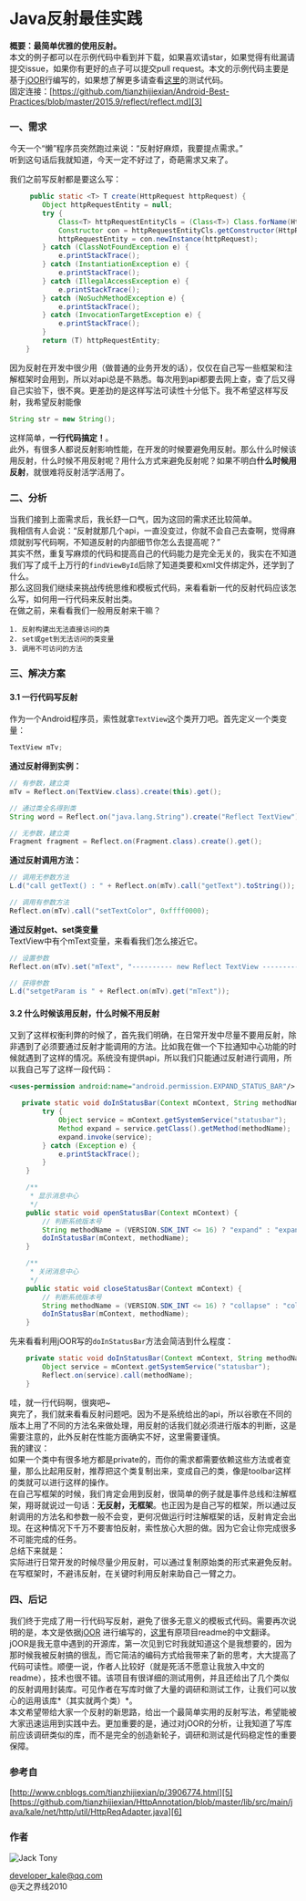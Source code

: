 # Java反射最佳实践

**概要：最简单优雅的使用反射。**  
本文的例子都可以在示例代码中看到并下载，如果喜欢请star，如果觉得有纰漏请提交issue，如果你有更好的点子可以提交pull request。本文的示例代码主要是基于[jOOR][1]行编写的，如果想了解更多请查看[这里][2]的测试代码。  
固定连接：[https://github.com/tianzhijiexian/Android-Best-Practices/blob/master/2015.9/reflect/reflect.md][3]

### 一、需求  
今天一个“懒”程序员突然跑过来说：“反射好麻烦，我要提点需求。”  
听到这句话后我就知道，今天一定不好过了，奇葩需求又来了。  

我们之前写反射都是要这么写：  
```java
     public static <T> T create(HttpRequest httpRequest) {
        Object httpRequestEntity = null;
        try {
            Class<T> httpRequestEntityCls = (Class<T>) Class.forName(HttpProcessor.PACKAGE_NAME + "." + HttpProcessor.CLASS_NAME);
            Constructor con = httpRequestEntityCls.getConstructor(HttpRequest.class);
            httpRequestEntity = con.newInstance(httpRequest);
        } catch (ClassNotFoundException e) {
            e.printStackTrace();
        } catch (InstantiationException e) {
            e.printStackTrace();
        } catch (IllegalAccessException e) {
            e.printStackTrace();
        } catch (NoSuchMethodException e) {
            e.printStackTrace();
        } catch (InvocationTargetException e) {
            e.printStackTrace();
        }
        return (T) httpRequestEntity;
    }
```  
因为反射在开发中很少用（做普通的业务开发的话），仅仅在自己写一些框架和注解框架时会用到，所以对api总是不熟悉。每次用到api都要去网上查，查了后又得自己实验下，很不爽。更差劲的是这样写法可读性十分低下。我不希望这样写反射，我希望反射能像  
```JAVA
String str = new String();
```  
这样简单，**一行代码搞定！**。  
此外，有很多人都说反射影响性能，在开发的时候要避免用反射。那么什么时候该用反射，什么时候不用反射呢？用什么方式来避免反射呢？如果不明白**什么时候用反射**，就很难将反射活学活用了。


### 二、分析  
当我们接到上面需求后，我长舒一口气，因为这回的需求还比较简单。  
我相信有人会说：“反射就那几个api，一直没变过，你就不会自己去查啊，觉得麻烦就别写代码啊，不知道反射的内部细节你怎么去提高呢？”  
其实不然，重复写麻烦的代码和提高自己的代码能力是完全无关的，我实在不知道我们写了成千上万行的`findViewById`后除了知道类要和xml文件绑定外，还学到了什么。  
那么这回我们继续来挑战传统思维和模板式代码，来看看新一代的反射代码应该怎么写，如何用一行代码来反射出类。  
在做之前，来看看我们一般用反射来干嘛？  

    1. 反射构建出无法直接访问的类   
    2. set或get到无法访问的类变量
    3. 调用不可访问的方法


### 三、解决方案  
#### 3.1 一行代码写反射   
作为一个Android程序员，索性就拿`TextView`这个类开刀吧。首先定义一个类变量：  
```JAVA
TextView mTv;
```  
**通过反射得到实例：**
```JAVA
// 有参数，建立类
mTv = Reflect.on(TextView.class).create(this).get();

// 通过类全名得到类
String word = Reflect.on("java.lang.String").create("Reflect TextView").get();

// 无参数，建立类
Fragment fragment = Reflect.on(Fragment.class).create().get();
```   
**通过反射调用方法：**  
```JAVA  
// 调用无参数方法
L.d("call getText() : " + Reflect.on(mTv).call("getText").toString());

// 调用有参数方法
Reflect.on(mTv).call("setTextColor", 0xffff0000);
```  

**通过反射get、set类变量**   
TextView中有个mText变量，来看看我们怎么接近它。  
```JAVA
// 设置参数
Reflect.on(mTv).set("mText", "---------- new Reflect TextView ----------");

// 获得参数
L.d("setgetParam is " + Reflect.on(mTv).get("mText"));
```

#### 3.2 什么时候该用反射，什么时候不用反射  
又到了这样权衡利弊的时候了，首先我们明确，在日常开发中尽量不要用反射，除非遇到了必须要通过反射才能调用的方法。比如我在做一个下拉通知中心功能的时候就遇到了这样的情况。系统没有提供api，所以我们只能通过反射进行调用，所以我自己写了这样一段代码： 
```xml
<uses-permission android:name="android.permission.EXPAND_STATUS_BAR"/>
```
```JAVA
   private static void doInStatusBar(Context mContext, String methodName) {
        try {
            Object service = mContext.getSystemService("statusbar");
            Method expand = service.getClass().getMethod(methodName);
            expand.invoke(service);
        } catch (Exception e) {
            e.printStackTrace();
        }
    }

    /**
     * 显示消息中心
     */
    public static void openStatusBar(Context mContext) {
        // 判断系统版本号
        String methodName = (VERSION.SDK_INT <= 16) ? "expand" : "expandNotificationsPanel";
        doInStatusBar(mContext, methodName);
    }

    /**
     * 关闭消息中心
     */
    public static void closeStatusBar(Context mContext) {
        // 判断系统版本号
        String methodName = (VERSION.SDK_INT <= 16) ? "collapse" : "collapsePanels";
        doInStatusBar(mContext, methodName);
    }
```  
先来看看利用jOOR写的`doInStatusBar`方法会简洁到什么程度：  
```JAVA
    private static void doInStatusBar(Context mContext, String methodName) {
        Object service = mContext.getSystemService("statusbar");
        Reflect.on(service).call(methodName);
    }
```   
哇，就一行代码啊，很爽吧~  
爽完了，我们就来看看反射问题吧。因为不是系统给出的api，所以谷歌在不同的版本上用了不同的方法名来做处理，用反射的话我们就必须进行版本的判断，这是需要注意的，此外反射在性能方面确实不好，这里需要谨慎。  
我的建议：  
如果一个类中有很多地方都是private的，而你的需求都需要依赖这些方法或者变量，那么比起用反射，推荐把这个类复制出来，变成自己的类，像是toolbar这样的类就可以进行这样的操作。  
在自己写框架的时候，我们肯定会用到反射，很简单的例子就是事件总线和注解框架，翔哥就说过一句话：**无反射，无框架**。也正因为是自己写的框架，所以通过反射调用的方法名和参数一般不会变，更何况做运行时注解框架的话，反射肯定会出现。在这种情况下千万不要害怕反射，索性放心大胆的做。因为它会让你完成很多不可能完成的任务。  
总结下来就是：  
实际进行日常开发的时候尽量少用反射，可以通过复制原始类的形式来避免反射。在写框架时，不避讳反射，在关键时利用反射来助自己一臂之力。


### 四、后记  
我们终于完成了用一行代码写反射，避免了很多无意义的模板式代码。需要再次说明的是，本文是依据[jOOR][4] 进行编写的，[这里][7]有原项目readme的中文翻译。  
jOOR是我无意中遇到的开源库，第一次见到它时我就知道这个是我想要的，因为那时候我被反射搞的很乱，而它简洁的编码方式给我带来了新的思考，大大提高了代码可读性。顺便一说，作者人比较好（就是死活不愿意让我放入中文的readme），技术也很不错。该项目有很详细的测试用例，并且还给出了几个类似的反射调用封装库。可见作者在写库时做了大量的调研和测试工作，让我们可以放心的运用该库*（其实就两个类）*。  
本文希望带给大家一个反射的新思路，给出一个最简单实用的反射写法，希望能被大家迅速运用到实践中去。更加重要的是，通过对jOOR的分析，让我知道了写库前应该调研类似的库，而不是完全的创造新轮子，调研和测试是代码稳定性的重要保障。

### 参考自
[http://www.cnblogs.com/tianzhijiexian/p/3906774.html][5]  
[https://github.com/tianzhijiexian/HttpAnnotation/blob/master/lib/src/main/java/kale/net/http/util/HttpReqAdapter.java][6]

### 作者  
![Jack Tony](./avatar.jpg)     

developer_kale@qq.com  
@天之界线2010


  [1]: https://github.com/jOOQ/jOOR
  [2]: https://github.com/jOOQ/jOOR/tree/master/jOOR/src/test/java/org/joor/test
  [3]: https://github.com/tianzhijiexian/Android-Best-Practices/blob/master/2015.9/reflect/reflect.md
  [4]: https://github.com/jOOQ/jOOR
  [5]: http://www.cnblogs.com/tianzhijiexian/p/3906774.html
  [6]: https://github.com/tianzhijiexian/HttpAnnotation/blob/master/lib/src/main/java/kale/net/http/util/HttpReqAdapter.java
  [7]: https://github.com/tianzhijiexian/Android-Best-Practices/blob/master/2015.9/reflect/README%20-%20chinese.md
